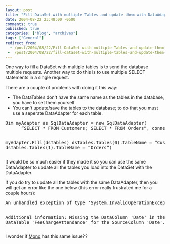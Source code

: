 ```yaml
---
layout: post
title: "Fill DataSet with multiple Tables and update them with DataAdapter"
date: 2004-08-22 23:48:00 -0500
comments: true
published: true
categories: ["blog", "archives"]
tags: ["General"]
redirect_from: 
  - /post/2004/08/22/Fill-DataSet-with-multiple-Tables-and-update-them-with-DataAdapter
 -  /post/2004/08/22/fill-dataset-with-multiple-tables-and-update-them-with-dataadapter
---
```

<!-- more -->
<p>One way to fill a DataSet with multiple tables is to send the database multiple requests. Another way to do this is to use multiple SELECT statements in a single request.</p>
<p>There are a couple of problems with doing it this way:</p>
<ul>
<li>The DataTables don't have the same name as the tables in the database, you have to set them yourself</li>
<li>You can't update/save the tables to the database; to do that you must use a seperate DataAdapter for each table.</li>
</ul>
<pre class="brush: vb; first-line: 1; tab-size: 4; toolbar: false; ">Dim myAdapter as SqlDataAdapter = new SqlDataAdapter(
      &ldquo;SELECT * FROM Customers; SELECT * FROM Orders&ldquo;, connection)

myAdapter.Fill(dsTables)
dsTables.Tables(0).TableName = &ldquo;Customers&ldquo;)
dsTables.Tables(1).TableName = &ldquo;Orders&ldquo;)</pre>
<p>It would be so much easier if they made it so you can use the same DataAdapter to update all the tables you load into the DataSet with the DataAdapter.</p>
<p>If you do try to update all the tables with the same DataAdapter, then you will get an error like the one below (this error really frustrated me for a couple hours):</p>
<pre class="brush: plain; first-line: 1; tab-size: 4; toolbar: false; ">An unhandled exception of type 'System.InvalidOperationException' occurred in system.data.dll

Additional information: Missing the DataColumn 'Date' in the DataTable 'FeeChargeAttendance' for the SourceColumn 'Date'.</pre>
<p>I wonder if <a title="Mono Project" href="http://mono-project.com" target="_blank">Mono</a> has this same issue??</p>

